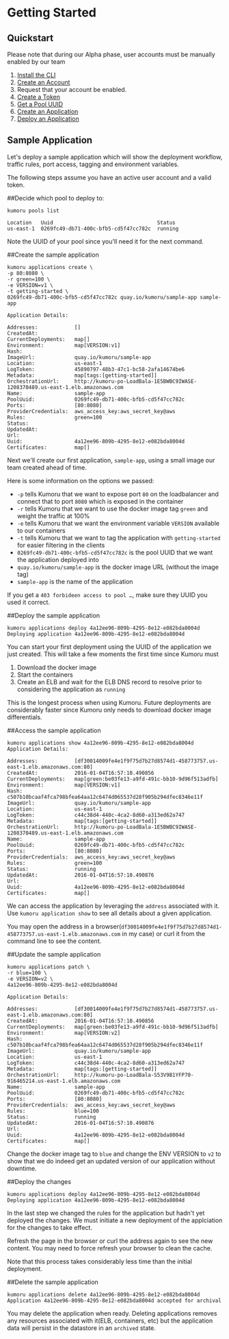 # Getting Started

## Quickstart

<aside class="warning">Please note that during our Alpha phase, user accounts must be manually enabled by our team</aside>

1. [Install the CLI](#cli)
1. [Create an Account](#create-an-account)
1. Request that your account be enabled.
1. [Create a Token](#create-a-token)
1. [Get a Pool UUID](#get-all-pools)
1. [Create an Application](#create-an-application)
1. [Deploy an Application](#create-a-deployment)

## Sample Application

Let's deploy a sample application which will show the deployment workflow, traffic rules, port access, tagging and environment variables.

The following steps assume you have an active user account and a valid token.

##Decide which pool to deploy to:

```shell
kumoru pools list

Location   Uuid                                  Status
us-east-1  0269fc49-db71-400c-bfb5-cd5f47cc782c  running
```

Note the UUID of your pool since you'll need it for the next command.

##Create the sample application

```shell
kumoru applications create \
-p 80:8080 \
-r green=100 \
-e VERSION=v1 \
-t getting-started \
0269fc49-db71-400c-bfb5-cd5f47cc782c quay.io/kumoru/sample-app sample-app

Application Details:

Addresses:            []
CreatedAt:
CurrentDeployments:   map[]
Environment:          map[VERSION:v1]
Hash:
ImageUrl:             quay.io/kumoru/sample-app
Location:             us-east-1
LogToken:             45890797-48b3-47c1-bc58-2afa14674be6
Metadata:             map[tags:[getting-started]]
OrchestrationUrl:     http://kumoru-po-LoadBala-1E5BWBC9IWASE-1208370489.us-east-1.elb.amazonaws.com
Name:                 sample-app
PoolUuid:             0269fc49-db71-400c-bfb5-cd5f47cc782c
Ports:                [80:8080]
ProviderCredentials:  aws_access_key:aws_secret_key@aws
Rules:                green=100
Status:
UpdatedAt:
Url:
Uuid:                 4a12ee96-809b-4295-8e12-e082bda8004d
Certificates:         map[]
```

Next we'll create our first application, `sample-app`, using a small image our team created ahead of time.

Here is some information on the options we passed:

* `-p` tells Kumoru that we want to expose port `80` on the loadbalancer and connect that to port `8080` which is exposed in the container
* `-r` tells Kumoru that we want to use the docker image tag `green` and weight the traffic at 100%
* `-e` tells Kumoru that we want the environment variable `VERSION` available to our containers
* `-t` tells Kumoru that we want to tag the application with `getting-started` for easier filtering in the clients
* `0269fc49-db71-400c-bfb5-cd5f47cc782c` is the pool UUID that we want the application deployed into
* `quay.io/kumoru/sample-app` is the docker image URL (without the image tag)
* `sample-app` is the name of the application

If you get a `403 forbideen access to pool …`, make sure they UUID you used it correct.

##Deploy the sample application

```shell
kumoru applications deploy 4a12ee96-809b-4295-8e12-e082bda8004d
Deploying application 4a12ee96-809b-4295-8e12-e082bda8004d
```

You can start your first deployment using the UUID of the application we just created. This will take a few moments the first time since Kumoru must 

1. Download the docker image
1. Start the containers
1. Create an ELB and wait for the ELB DNS record to resolve prior to considering the application as `running`

This is the longest process when using Kumoru. Future deployments are considerably faster since Kumoru only needs to download docker image differentials.

##Access the sample application

```shell
kumoru applications show 4a12ee96-809b-4295-8e12-e082bda8004d
Application Details:

Addresses:            [df30014009fe4e1f9f75d7b27d8574d1-458773757.us-east-1.elb.amazonaws.com:80]
CreatedAt:            2016-01-04T16:57:10.490856
CurrentDeployments:   map[green:be03fe13-a9fd-491c-bb10-9d96f513adfb]
Environment:          map[VERSION:v1]
Hash:                 c507b10bcaaf4fca798bfea64aa12c6474d065537d28f905b294dfec8346e11f
ImageUrl:             quay.io/kumoru/sample-app
Location:             us-east-1
LogToken:             c44c38d4-440c-4ca2-8d60-a313ed62a747
Metadata:             map[tags:[getting-started]]
OrchestrationUrl:     http://kumoru-po-LoadBala-1E5BWBC9IWASE-1208370489.us-east-1.elb.amazonaws.com
Name:                 sample-app
PoolUuid:             0269fc49-db71-400c-bfb5-cd5f47cc782c 
Ports:                [80:8080]
ProviderCredentials:  aws_access_key:aws_secret_key@aws
Rules:                green=100
Status:               running
UpdatedAt:            2016-01-04T16:57:10.490876
Url:
Uuid:                 4a12ee96-809b-4295-8e12-e082bda8004d
Certificates:         map[]
```

We can access the application by leveraging the `address` associated with it. Use `kumoru application show` to see all details about a given application.

You may open the address in a browser(`df30014009fe4e1f9f75d7b27d8574d1-458773757.us-east-1.elb.amazonaws.com` in my case) or curl it from the command line to see the content.

##Update the sample application

```shell
kumoru applications patch \
-r blue=100 \
-e VERSION=v2 \
4a12ee96-809b-4295-8e12-e082bda8004d

Application Details:

Addresses:            [df30014009fe4e1f9f75d7b27d8574d1-458773757.us-east-1.elb.amazonaws.com:80]
CreatedAt:            2016-01-04T16:57:10.490856
CurrentDeployments:   map[green:be03fe13-a9fd-491c-bb10-9d96f513adfb]
Environment:          map[VERSION:v2]
Hash:                 c507b10bcaaf4fca798bfea64aa12c6474d065537d28f905b294dfec8346e11f
ImageUrl:             quay.io/kumoru/sample-app
Location:             us-east-1
LogToken:             c44c38d4-440c-4ca2-8d60-a313ed62a747
Metadata:             map[tags:[getting-started]]
OrchestrationUrl:     http://kumoru-po-LoadBala-S53V9B1YFP70-916465214.us-east-1.elb.amazonaws.com
Name:                 sample-app
PoolUuid:             0269fc49-db71-400c-bfb5-cd5f47cc782c
Ports:                [80:8080]
ProviderCredentials:  aws_access_key:aws_secret_key@aws
Rules:                blue=100
Status:               running
UpdatedAt:            2016-01-04T16:57:10.490876
Url:
Uuid:                 4a12ee96-809b-4295-8e12-e082bda8004d
Certificates:         map[]
```

Change the docker image tag to `blue` and change the ENV VERSION to `v2` to show that we do indeed get an updated version of our application without downtime.

##Deploy the changes

```shell
kumoru applications deploy 4a12ee96-809b-4295-8e12-e082bda8004d
Deploying application 4a12ee96-809b-4295-8e12-e082bda8004d
```

In the last step we changed the rules for the application but hadn't yet deployed the changes. We must initiate a new deployment of the applciation for the changes to take effect.

Refresh the page in the browser or curl the address again to see the new content. You may need to force refresh your browser to clean the cache.

Note that this process takes considerably less time than the initial deployment.

##Delete the sample application

```shell
kumoru applications delete 4a12ee96-809b-4295-8e12-e082bda8004d
Application 4a12ee96-809b-4295-8e12-e082bda8004d accepted for archival
```

You may delete the application when ready. Deleting applications removes any resources associated with it(ELB, containers, etc) but the application data will persist in the datastore in an `archived` state.

